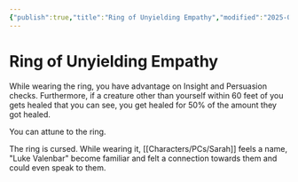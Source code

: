 ```yaml
---
{"publish":true,"title":"Ring of Unyielding Empathy","modified":"2025-06-29T13:46:48.941-07:00","cssclasses":""}
---
```




# Ring of Unyielding Empathy

While wearing the ring, you have advantage on Insight and Persuasion checks. Furthermore, if a creature other than yourself within 60 feet of you gets healed that you can see, you get healed for 50% of the amount they got healed.

You can attune to the ring.

The ring is cursed. While wearing it, [[Characters/PCs/Sarah]] feels a name, "Luke Valenbar" become familiar and felt a connection towards them and could even speak to them.

